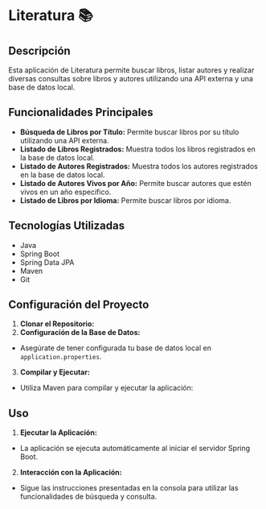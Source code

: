 # Literatura  📚

## Descripción
Esta aplicación de Literatura permite buscar libros, listar autores y realizar diversas consultas sobre libros y autores utilizando una API externa y una base de datos local.

## Funcionalidades Principales
- **Búsqueda de Libros por Título:** Permite buscar libros por su título utilizando una API externa.
- **Listado de Libros Registrados:** Muestra todos los libros registrados en la base de datos local.
- **Listado de Autores Registrados:** Muestra todos los autores registrados en la base de datos local.
- **Listado de Autores Vivos por Año:** Permite buscar autores que estén vivos en un año específico.
- **Listado de Libros por Idioma:** Permite buscar libros por idioma.

## Tecnologías Utilizadas
- Java
- Spring Boot
- Spring Data JPA
- Maven
- Git

## Configuración del Proyecto
1. **Clonar el Repositorio:**
2.  **Configuración de la Base de Datos:**
- Asegúrate de tener configurada tu base de datos local en `application.properties`.

3. **Compilar y Ejecutar:**
- Utiliza Maven para compilar y ejecutar la aplicación:
 

## Uso
1. **Ejecutar la Aplicación:**
- La aplicación se ejecuta automáticamente al iniciar el servidor Spring Boot.

2. **Interacción con la Aplicación:**
- Sigue las instrucciones presentadas en la consola para utilizar las funcionalidades de búsqueda y consulta.

